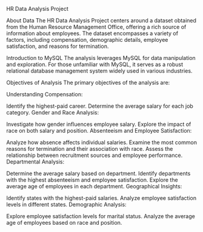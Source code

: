 HR Data Analysis Project

About Data
The HR Data Analysis Project centers around a dataset obtained from the Human Resource Management Office, offering a rich source of information about employees. The dataset encompasses a variety of factors, including compensation, demographic details, employee satisfaction, and reasons for termination.

Introduction to MySQL
The analysis leverages MySQL for data manipulation and exploration. For those unfamiliar with MySQL, it serves as a robust relational database management system widely used in various industries.


Objectives of Analysis
The primary objectives of the analysis are:

Understanding Compensation:

Identify the highest-paid career.
Determine the average salary for each job category.
Gender and Race Analysis:

Investigate how gender influences employee salary.
Explore the impact of race on both salary and position.
Absenteeism and Employee Satisfaction:

Analyze how absence affects individual salaries.
Examine the most common reasons for termination and their association with race.
Assess the relationship between recruitment sources and employee performance.
Departmental Analysis:

Determine the average salary based on department.
Identify departments with the highest absenteeism and employee satisfaction.
Explore the average age of employees in each department.
Geographical Insights:

Identify states with the highest-paid salaries.
Analyze employee satisfaction levels in different states.
Demographic Analysis:

Explore employee satisfaction levels for marital status.
Analyze the average age of employees based on race and position.
